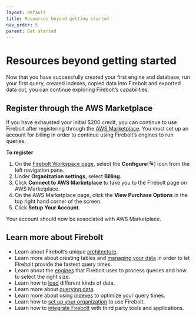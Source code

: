 ```yaml
---
layout: default
title: Resources beyond getting started
nav_order: 5
parent: Get started
---
```


# Resources beyond getting started

Now that you have successfully created your first engine and database, run your first query, created indexes, copied data into Firebolt and exported data out, you can continue exploring Firebolt’s capabilities.

## Register through the AWS Marketplace

If you have exhausted your initial $200 credit, you can continue to use Firebolt after registering through the [AWS Marketplace](https://aws.amazon.com/marketplace). You must set up an account for billing in order to continue using Firebolt’s engines to run queries.

**To register**

1. On the [Firebolt Workspace page](https://go.firebolt.io/), select the **Configure**(<img src="../../assets/images/configure-icon.png" alt="AggIndex" width="14"/>) icon from the left navigation pane. 
2. Under **Organization settings**, select **Billing**.
3. Click **Connect to AWS Marketplace** to take you to the Firebolt page on AWS Marketplace.
4. On the AWS Marketplace page, click the **View Purchase Options** in the top right hand corner of the screen.
5. Click **Setup Your Account**.

Your account should now be associated with AWS Marketplace.

## Learn more about Firebolt
* Learn about Firebolt’s unique [architecture](../../Overview/architecture-overview.md).
* Learn more about creating tables and [managing your data](../../Overview/data-management.md) in order to let Firebolt provide the fastest query times. 
* Learn about the [engines](../../Overview/engine-fundamentals.md) that Firebolt uses to process queries and how to select the right size.
* Learn how to [load](../loading-data/loading-data.md) different kinds of data.
* Learn more about [querying data](../query-data/index.md).
* Learn more about using [indexes](../../Overview/using-indexes.md) to optimize your query times.
* Learn how to [set up your organization](../managing-your-organization/index.md) to use Firebolt.
* Learn how to [integrate Firebolt](../integrations/integrations.md) with third party tools and applications.
